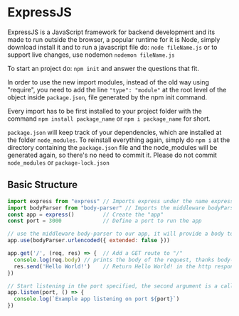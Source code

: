 # ExpressJS

ExpressJS is a JavaScript framework for backend development and its made to run outside the browser, a popular runtime for it is Node, simply download install it and to run a javascript file do:
`node fileName.js` or to support live changes, use nodemon `nodemon fileName.js`

To start an project do:
`npm init` and answer the questions that fit.

In order to use the new import modules, instead of the old way using "require", you need to add the line `"type": "module"` at the root level of the object inside `package.json`, file generated by the npm init command.

Every import has to be first installed to your project folder with the command `npm install package_name` or `npm i package_name` for short.

`package.json` will keep track of your dependencies, which are installed at the folder `node_modules`. To reinstall everything again, simply do `npm i` at the directory containing the `package.json` file and the node_modules will be generated again, so there's no need to commit it. Please do not commit `node_modules` or `package-lock.json`

## Basic Structure

```js
import express from "express" // Imports express under the name express
import bodyParser from "body-parser" // Imports the middleware bodyParser
const app = express()         // Create the "app"
const port = 3000             // Define a port to run the app

// use the middleware body-parser to our app, it will provide a body to our request and response objects.
app.use(bodyParser.urlencoded({ extended: false })) 

app.get('/', (req, res) => {  // Add a GET route to "/" 
  console.log(req.body) // prints the body of the request, thanks body-parser.
  res.send('Hello World!')    // Return Hello World! in the http response
})

// Start listening in the port specified, the second argument is a callback function that will be run after listen completes and will print to the console.
app.listen(port, () => { 
  console.log(`Example app listening on port ${port}`)
})
```


